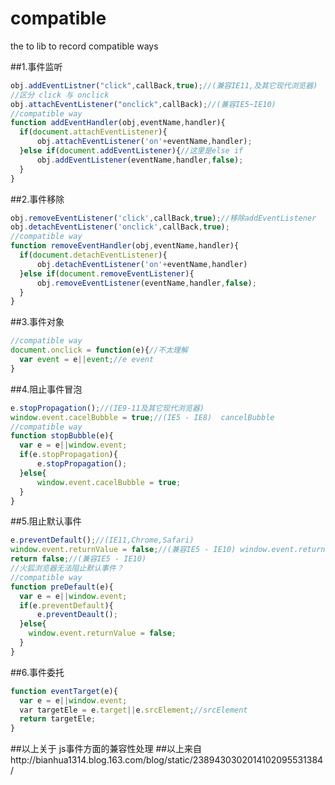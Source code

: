 # compatible
the to lib to record compatible ways

##1.事件监听
```javascript
obj.addEventListner("click",callBack,true);//(兼容IE11,及其它现代浏览器)
//区分 click 与 onclick
obj.attachEventListener("onclick",callBack);//(兼容IE5~IE10)
//compatible way
function addEventHandler(obj,eventName,handler){
  if(document.attachEventListener){
      obj.attachEventListener('on'+eventName,handler);
  }else if(document.addEventListener){//这里是else if
      obj.addEventListener(eventName,handler,false);
  }
}
``` 

##2.事件移除
```javascript
obj.removeEventListener('click',callBack,true);//移除addEventListener
obj.detachEventListener('onclick',callBack,true);
//compatible way
function removeEventHandler(obj,eventName,handler){
  if(document.detachEventListener){
      obj.detachEventListener('on'+eventName,handler)
  }else if(document.removeEventListener){
      obj.removeEventListener(eventName,handler,false);
  }
}
```

##3.事件对象
```javascript
//compatible way
document.onclick = function(e){//不太理解
  var event = e||event;//e event
}
```

##4.阻止事件冒泡
```javascript
e.stopPropagation();//(IE9-11及其它现代浏览器)
window.event.cacelBubble = true;//(IE5 - IE8)  cancelBubble
//compatible way
function stopBubble(e){
  var e = e||window.event; 
  if(e.stopPropagation){
      e.stopPropagation();
  }else{
      window.event.cacelBubble = true;
  }
}
```

##5.阻止默认事件
```javascript
e.preventDefault();//(IE11,Chrome,Safari)
window.event.returnValue = false;//(兼容IE5 - IE10) window.event.returnValue
return false;//(兼容IE5 - IE10)
//火狐浏览器无法阻止默认事件？
//compatible way
function preDefault(e){
  var e = e||window.event;
  if(e.preventDefault){
      e.preventDeault();
  }else{
    window.event.returnValue = false;
  }
}
```

##6.事件委托
```javascript
function eventTarget(e){
  var e = e||window.event;
  var targetEle = e.target||e.srcElement;//srcElement
  return targetEle;
}
```
##以上关于 js事件方面的兼容性处理
##以上来自http://bianhua1314.blog.163.com/blog/static/2389430302014102095531384/
